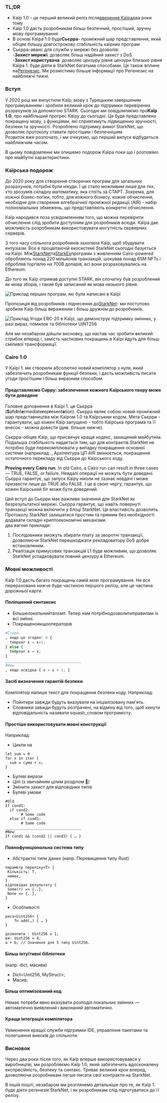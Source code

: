 ### TL;DR

* Каїр 1.0 - це перший великий реліз після[введення Каїра](https://medium.com/starkware/hello-cairo-3cb43b13b209)два роки тому
* Каїр 1.0 дасть розробникам більш безпечний, простіший, зручну мову програмування
* В основі Каїра 1.0 буде**Сьєрра**- проміжний шар представлення, який обіцяє більшу довгострокову стабільність каїрних програм
* Сьєрра-аванс для служби у мережі без дозволів:\
  -**Захист мережі**: дозволяє більш надійний захист з DoS\
  -**Захист користувача**: дозволяє цензуру рівня цензури близько рівня Каїра 1. буде діяти в StarkNet багатьма способами. Це також вплине на[Регенезис](https://medium.com/starkware/regenesis-starknets-no-sweat-state-reset-e296b12b80ae). Ми розмістимо більше інформації про Регенезис на найближчі тижні.

### Вступ

У 2020 році ми випустили Каїр, мову з Турецьким завершеним програмуванням і зробили великий крок до підтримки перевірених розрахунків за допомогою STARK. Сьогодні ми повідомляємо про**Каїр 1.0**, про найбільший прогрес Каїру до сьогодні. Це буде представлено покращену мову, з функціями, які сприятимуть підвищенню зручності, безпеки та зручності. Розроблено підтримку вимог StarkNet, що дозволяє протоколу ставати простішим і безпечнішим.\
Розвиток вже розпочато, і ми очікуємо, що перший випуск відбудеться найближчим часом.

В цьому повідомленні ми опишемо подорож Каїра поки що і розповімо про майбутні характеристики.

### Каїрська подорож

До 2020 року для створення створених програм для загальних розрахунків, потрібні були нікуди. І це стало можливим лише для тих, хто зрозумів складну математику, яка стоїть за СТАРТ. Зокрема, для кожної бізнес-логіки, тобто, для кожного бізнесу. кожне обчислення, необхідне для створення алгебраїчної проміжної редакції (AIR) - набір поліноміальних обмежень, що представляють конкретні обчислення.

Каїр народився поза усвідомленням того, що можна перевірити обчислення слід зробити доступним для розробників всюди. Каїра дає можливість розробникам використовувати могутність серверних серверів.

З того часу спільнота розробників захопила Каїр, щоб збудувати ентузіазм. Все в процвітаючій екосистемі StarkNet сьогодні базується на Каїрі. Між[StarkNet](https://starkware.co/starknet/)та[StarkEx](https://starkware.co/starkex/)програми з живленням Cairo-powered обробляють понад 220 мільйонів транзакцій, шокував понад 65М NFTs і обробляв торгівлю на 700B доларів, всі вони розраховувались на Ethereum.

До того як Каїр отримав доступні STARK, він спочатку був розроблений як мова зборів, і такий був записаний як мова низького рівня.

![Приклад перших програм, які були написані в Каїрі](/assets/cairocode_01.png "Приклад перших програм, які були написані в Каїрі")

Пропозиція від розробників і піднесення до[StarkNet](https://starkware.co/starknet/)- ми поступово зробили Каїр більш вираженим і більш дружнім до розробників.

![Приклад Угоди ERC-20 в Каїрі, що демонструє підтримку змінних, у разі вираз, помилок та бібліотеки UINT256](/assets/cairocode_02.png "Приклад Угоди ERC-20 в Каїрі, що демонструє підтримку змінних, у разі вираз, помилок та бібліотеки UINT256")

Але ми незабаром дійшли висновку, що настав час зробити великий стрибок вперед і, замість часткових покращень в Каїрі йдуть для більш сміливої трансформації.

### Cairo 1.0

У Каїрі 1. ми створили абсолютно новий компілятор з нуля, який забезпечить розробникам функції безпеки, і дасть можливість писати угоди простішим і більш виразним способом.

#### Представляємо Сирру: забезпечення кожного Каїрського твору може бути доведене

Головне доповнення в Каїрі 1. це Сьєрра (**S**afe**I**nt**e**rmediate**r**ep**r**esent**a**tion). Сьєрра являє собою новий проміжний шар представництва між Каїром 1.0 та Каїрським кодом. Мета Сьєрри - гарантувати, що кожен Каїр запущено - тобто Каїрська програма та її внесок - можна довести (див. більше нижче).

Сьєрра-обіцяє Каїр, що присвячує краще кодекс, захищений майбутнім. Подальша стабільність надається тим, що для контрактів StarkNet не потрібно буде перекомпілювати у випадку покращення основної системи (наприклад ., Архітектура ЦП AIR змінюється, покращення остаточного перекладу від Сьєрри до Каїрського коду.

**Proving every Cairo run.** In old Cairo, a Cairo run can result in three cases — TRUE, FALSE, or failure. Невдалі операції не можуть бути доведені. Сьєрра гарантує, що запуск Каїру ніколи не зазнає невдачі і може призвести лише до TRUE або FALSE. І це в свою чергу, гарантує, що кожен Каїрський біг може бути доведений.

Цей вступ до Сьєрри має важливе значення для StarkNet як безрезультатної мережі. Сьєрра гарантує, що навіть повернуті транзакції можна включити у блоці StarkNet. Ця властивість дозволить Протоколу StarkNet залишатися простим та прямим без необхідності додавати складні криптоекономічні механізми.\
два вагомі приклади:

1. Послідовники зможуть збирати плату за зворотні транзакції, дозволяючи StarkNet перешкоджати рекладовитору DoS добре встановленим.
2. Реалізація примусових транзакцій L1 буде можливим, що дозволяє StarkNet успадковувати повний цензуру в Ethereum.

### **Мовні можливості**

Каїр 1.0 дасть багато покращень самій мові програмування. Не все перераховане нижче буде частиною першого релізу, але це частина дорожньої карти.

#### **Поліпшений синтаксис**

* Більше*локальний*та*темп*. Тепер нам потрібно*дозволити*правилам їх всі змінні.
* Покращено*якщо*операторів

```python
#Стара
, якщо це згоден! 0 {
  tempvar x = x+1;
} else {
  tempvar x = x;
}
__________________________________
#New
, якщо освідка { x = x + 1; }
```

#### **Засіб визначення гарантій безпеки**

Компілятор напише текст для покращення безпеки коду. Наприклад:

* Пойнтери завжди будуть вказувати на ініціалізовану пам'ять.
* Словники завжди будуть розтрачені, на відміну від того, щоб кинути відповідальність називати squash_словом програмісту.

#### **Простіше використовувати мовні конструкції**

Наприклад:

* Цикли на

```
let sum = 0
for x in iter {
  sum = сума + x;
}
```

* Булеві вирази
* Цілі (з звичайним цілим розділом 👯)
* Змінити захист для відповідних типів
* Булеві умови

```
#Old
If cond1:
  if cond2:
       # Some code
  else if cond3:
       # Same code
__________________________________
#New
If cond1 && (cond2 || cond3) { … }
```

#### **Повнофункціональна система типу**

* Абстрактні типи даних (напр. Перевищення типу Rust)

```
параметр переліку<T> {
 Кількість: T,
 немає,
}
відповідає результату {
 Some(r) => {..},
 None => {..},
}
```

* Особливості

```
риса<Uint256> {
    fn add(…) { … }
}

дозволити : Uint256 = 1;
ви: Uint256 = 4;
a + b; // Значення для 5 типу Uint256.
```

#### **Більш інтуїтивні бібліотеки**

(напр. dict, масиви)

* Dict<Uint256, MyStruct>;
* Масив<MyOtherStruct>;

#### **Більш оптимізований код**

Немає потреби явно вказувати розподіл локальних змінних — автоматично виявлений і виконаний автоматично.

#### **Краща інтеграція компілятора**

Увімкнення кращої служби підтримки IDE, управління пакетами та полегшення внесків до спільноти.

### **Висновок**

Через два роки після того, як Каїр вперше використовувався у виробництві, ми розробляємо Каїр 1.0, який забезпечить вдосконалену експресійність, безпеку та синтакс. Триває великий крок вперед, дозволяючи розробникам легше писати свої контракти на StarkNet.

В іншій пошті, незабаром ми розглянемо детальніше про те, як Каїр 1. буде діяти регенезія StarkNet, і як розробникам слід підготуватися до її релізу.
